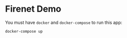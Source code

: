 # Firenet Demo

You must have `docker` and `docker-compose` to run this app:

```shell
docker-compose up
```
